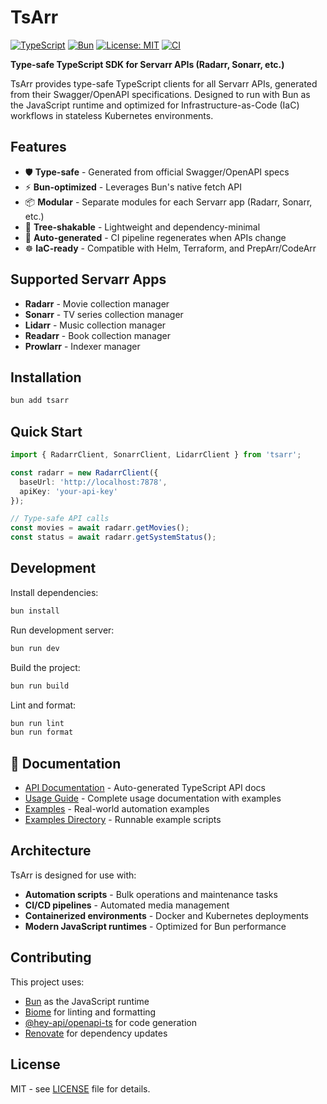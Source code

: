 # TsArr

[![TypeScript](https://img.shields.io/badge/TypeScript-007ACC?style=flat-square&logo=typescript&logoColor=white)](https://www.typescriptlang.org/)
[![Bun](https://img.shields.io/badge/Bun-000000?style=flat-square&logo=bun&logoColor=white)](https://bun.sh)
[![License: MIT](https://img.shields.io/badge/License-MIT-yellow.svg?style=flat-square)](https://opensource.org/licenses/MIT)
[![CI](https://github.com/robbeverhelst/TsArr/workflows/CI/badge.svg)](https://github.com/robbeverhelst/TsArr/actions)

**Type-safe TypeScript SDK for Servarr APIs (Radarr, Sonarr, etc.)**

TsArr provides type-safe TypeScript clients for all Servarr APIs, generated from their Swagger/OpenAPI specifications. Designed to run with Bun as the JavaScript runtime and optimized for Infrastructure-as-Code (IaC) workflows in stateless Kubernetes environments.

## Features

- 🛡️ **Type-safe** - Generated from official Swagger/OpenAPI specs
- ⚡ **Bun-optimized** - Leverages Bun's native fetch API
- 📦 **Modular** - Separate modules for each Servarr app (Radarr, Sonarr, etc.)
- 🌳 **Tree-shakable** - Lightweight and dependency-minimal
- 🔄 **Auto-generated** - CI pipeline regenerates when APIs change
- ☸️ **IaC-ready** - Compatible with Helm, Terraform, and PrepArr/CodeArr

## Supported Servarr Apps

- **Radarr** - Movie collection manager
- **Sonarr** - TV series collection manager  
- **Lidarr** - Music collection manager
- **Readarr** - Book collection manager
- **Prowlarr** - Indexer manager

## Installation

```bash
bun add tsarr
```

## Quick Start

```typescript
import { RadarrClient, SonarrClient, LidarrClient } from 'tsarr';

const radarr = new RadarrClient({
  baseUrl: 'http://localhost:7878',
  apiKey: 'your-api-key'
});

// Type-safe API calls
const movies = await radarr.getMovies();
const status = await radarr.getSystemStatus();
```

## Development

Install dependencies:

```bash
bun install
```

Run development server:

```bash
bun run dev
```

Build the project:

```bash
bun run build
```

Lint and format:

```bash
bun run lint
bun run format
```

## 📖 Documentation

- [API Documentation](https://robbeverhelst.github.io/tsarr/) - Auto-generated TypeScript API docs
- [Usage Guide](./docs/usage.md) - Complete usage documentation with examples
- [Examples](./docs/examples.md) - Real-world automation examples
- [Examples Directory](./examples/) - Runnable example scripts

## Architecture

TsArr is designed for use with:
- **Automation scripts** - Bulk operations and maintenance tasks
- **CI/CD pipelines** - Automated media management
- **Containerized environments** - Docker and Kubernetes deployments
- **Modern JavaScript runtimes** - Optimized for Bun performance

## Contributing

This project uses:
- [Bun](https://bun.sh) as the JavaScript runtime
- [Biome](https://biomejs.dev) for linting and formatting
- [@hey-api/openapi-ts](https://github.com/hey-api/openapi-ts) for code generation
- [Renovate](https://renovatebot.com) for dependency updates

## License

MIT - see [LICENSE](LICENSE) file for details.
